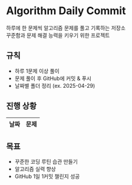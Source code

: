 # Algorithm Daily Commit

하루에 한 문제씩 알고리즘 문제를 풀고 기록하는 저장소  
꾸준함과 문제 해결 능력을 키우기 위한 프로젝트

##  규칙
- 하루 1문제 이상 풀이
- 문제 풀이 후 GitHub에 커밋 & 푸시
- 날짜별 폴더 정리 (ex. 2025-04-29)

##  진행 상황
| 날짜 | 문제 |
|:---|:---|


##  목표
- 꾸준한 코딩 루틴 습관 만들기
- 알고리즘 실력 향상
- GitHub 1일 1커밋 챌린지 성공

